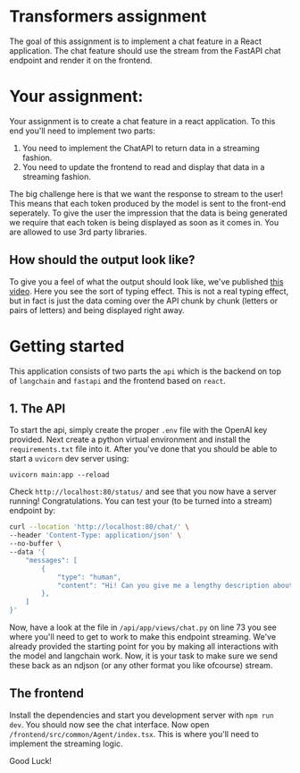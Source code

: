 # Transformers assignment
The goal of this assignment is to implement a chat feature in a React application. The chat feature should use the stream from the FastAPI chat endpoint and render it on the frontend.

# Your assignment:
Your assignment is to create a chat feature in a react application. To this end you'll need to implement two parts:

1. You need to implement the ChatAPI to return data in a streaming fashion.
2. You need to update the frontend to read and display that data in a streaming fashion.

The big challenge here is that we want the response to stream to the user! This means that each token produced by the model is sent to the front-end seperately. To give the user the impression that the data is being generated we require that each token is being displayed as soon as it comes in. You are allowed to use 3rd party libraries.

## How should the output look like?
To give you a feel of what the output should look like, we've published [this video](https://youtu.be/8aOT2-yK9Ds). Here you see the sort of typing effect. This is not a real typing effect, but in fact is just the data coming over the API chunk by chunk (letters or pairs of letters) and being displayed right away.

# Getting started
This application consists of two parts the `api` which is the backend on top of `langchain` and `fastapi` and the frontend based on `react`. 

## 1. The API
To start the api, simply create the proper `.env` file with the OpenAI key provided. Next create a python virtual environment and install the `requirements.txt` file into it. After you've done that you should be able to start a `uvicorn` dev server using:
```shell
uvicorn main:app --reload
```
Check `http://localhost:80/status/` and see that you now have a server running! Congratulations. You can test your (to be turned into a stream) endpoint by:

```bash
curl --location 'http://localhost:80/chat/' \
--header 'Content-Type: application/json' \
--no-buffer \
--data '{
    "messages": [
        {
            "type": "human",
            "content": "Hi! Can you give me a lengthy description about how you feel today?"
        },
    ]
}'

```

Now, have a look at the file in `/api/app/views/chat.py` on line 73 you see where you'll need to get to work to make this endpoint streaming. We've already provided the starting point for you by making all interactions with the model and langchain work. Now, it is your task to make sure we send these back as an ndjson (or any other format you like ofcourse) stream.

## The frontend
Install the dependencies and start you development server with `npm run dev`. You should now see the chat interface. Now open `/frontend/src/common/Agent/index.tsx`. This is where you'll need to implement the streaming logic.

Good Luck!
